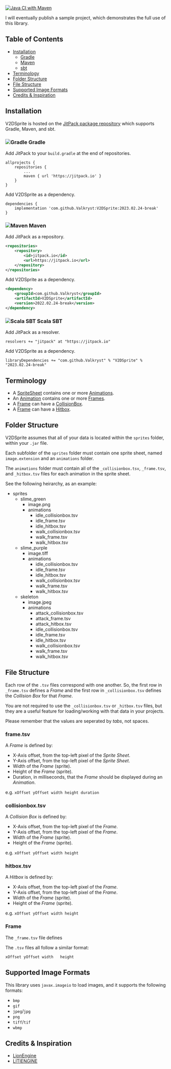 [![Java CI with Maven](https://github.com/Valkryst/V2DSprite/actions/workflows/maven.yml/badge.svg)](https://github.com/Valkryst/V2DSprite/actions/workflows/maven.yml)

I will eventually publish a sample project, which demonstrates the full use of
this library.

## Table of Contents

* [Installation](https://github.com/Valkryst/V2DSprite#installation)
	* [Gradle](https://github.com/Valkryst/V2DSprite#-gradle)
	* [Maven](https://github.com/Valkryst/V2DSprite#-maven)
	* [sbt](https://github.com/Valkryst/V2DSprite#-scala-sbt)
* [Terminology](https://github.com/Valkryst/V2DSprite#terminology)
* [Folder Structure](https://github.com/Valkryst/V2DSprite#folder-structure)
* [File Structure](https://github.com/Valkryst/V2DSprite#file-structure)
* [Supported Image Formats](https://github.com/Valkryst/V2DSprite#supported-image-formats)
* [Credits & Inspiration](https://github.com/Valkryst/V2DSprite#credits--inspiration)

## Installation

V2DSprite is hosted on the [JitPack package repository](https://jitpack.io/#Valkryst/V2DSprite)
which supports Gradle, Maven, and sbt.

### ![Gradle](https://i.imgur.com/qtc6bXq.png?1) Gradle

Add JitPack to your `build.gradle` at the end of repositories.

```
allprojects {
	repositories {
		...
		maven { url 'https://jitpack.io' }
	}
}
```

Add V2DSprite as a dependency.

```
dependencies {
	implementation 'com.github.Valkryst:V2DSprite:2023.02.24-break'
}
```

### ![Maven](https://i.imgur.com/2TZzobp.png?1) Maven

Add JitPack as a repository.

``` xml
<repositories>
    <repository>
        <id>jitpack.io</id>
        <url>https://jitpack.io</url>
    </repository>
</repositories>
```
Add V2DSprite as a dependency.

```xml
<dependency>
    <groupId>com.github.Valkryst</groupId>
    <artifactId>V2DSprite</artifactId>
    <version>2022.02.24-break</version>
</dependency>
```

### ![Scala SBT](https://i.imgur.com/Nqv3mVd.png?1) Scala SBT

Add JitPack as a resolver.

```
resolvers += "jitpack" at "https://jitpack.io"
```

Add V2DSprite as a dependency.

```
libraryDependencies += "com.github.Valkryst" % "V2DSprite" % "2023.02.24-break"
```

## Terminology

* A [SpriteSheet](https://github.com/Valkryst/V2DSprite/blob/master/src/main/java/com/valkryst/V2DSprite/SpriteSheet.java) contains one or more [Animations](https://github.com/Valkryst/V2DSprite/blob/master/src/main/java/com/valkryst/V2DSprite/Animation.java).
* An [Animation](https://github.com/Valkryst/V2DSprite/blob/master/src/main/java/com/valkryst/V2DSprite/Animation.java) contains one or more [Frames](https://github.com/Valkryst/V2DSprite/blob/master/src/main/java/com/valkryst/V2DSprite/Frame.java).
* A [Frame](https://github.com/Valkryst/V2DSprite/blob/master/src/main/java/com/valkryst/V2DSprite/Frame.java) can have a [CollisionBox](https://github.com/Valkryst/V2DSprite/blob/master/src/main/java/com/valkryst/V2DSprite/CollisionBox.java).
* A [Frame](https://github.com/Valkryst/V2DSprite/blob/master/src/main/java/com/valkryst/V2DSprite/Frame.java) can have a [Hitbox](https://github.com/Valkryst/V2DSprite/blob/master/src/main/java/com/valkryst/V2DSprite/Hitbox.java).

## Folder Structure

V2DSprite assumes that all of your data is located within the `sprites` folder,
within your `.jar` file.

Each subfolder of the `sprites` folder must contain one sprite sheet, named
`image.extension` and an `animations` folder.

The `animations` folder must contain all of the `_collisionbox.tsv`,
`_frame.tsv`, and `_hitbox.tsv` files for each animation in the sprite sheet.

See the following heirarchy, as an example:

* sprites
  * slime_green
    * image.png
    * animations
	    * idle_collisionbox.tsv
	    * idle_frame.tsv
	    * idle_hitbox.tsv
	    * walk_collisionbox.tsv
	    * walk_frame.tsv
	    * walk_hitbox.tsv
  * slime_purple
    * image.tiff
    * animations
	    * idle_collisionbox.tsv
	    * idle_frame.tsv
	    * idle_hitbox.tsv
	    * walk_collisionbox.tsv
	    * walk_frame.tsv
	    * walk_hitbox.tsv
  * skeleton
    * image.jpeg
    * animations
      * attack_collisionbox.tsv
      * attack_frame.tsv
      * attack_hitbox.tsv
      * idle_collisionbox.tsv
      * idle_frame.tsv
      * idle_hitbox.tsv
      * walk_collisionbox.tsv
      * walk_frame.tsv
      * walk_hitbox.tsv

## File Structure

Each row of the `.tsv` files correspond with one another. So, the first row in
`_frame.tsv` defines a _Frame_ and the first row in `_collisionbox.tsv` defines
the _Collision Box_ for that _Frame_.

You are not required to use the `_collisionbox.tsv` or `_hitbox.tsv` files, but
they are a useful feature for loading/working with that data in your projects.

Please remember that the values are seperated by _tabs_, not spaces.

### frame.tsv

A _Frame_ is defined by:

* X-Axis offset, from the top-left pixel of the _Sprite Sheet_.
* Y-Axis offset, from the top-left pixel of the _Sprite Sheet_.
* Width of the _Frame_ (sprite).
* Height of the _Frame_ (sprite).
* Duration, in milliseconds, that the _Frame_ should be displayed during an _Animation_.

e.g. `xOffset yOffset width height duration`

### collisionbox.tsv

A _Collision Box_ is defined by:

* X-Axis offset, from the top-left pixel of the _Frame_.
* Y-Axis offset, from the top-left pixel of the _Frame_.
* Width of the _Frame_ (sprite).
* Height of the _Frame_ (sprite).

e.g. `xOffset yOffset width height`

### hitbox.tsv

A _Hitbox_ is defined by:

* X-Axis offset, from the top-left pixel of the _Frame_.
* Y-Axis offset, from the top-left pixel of the _Frame_.
* Width of the _Frame_ (sprite).
* Height of the _Frame_ (sprite).

e.g. `xOffset yOffset width height`

### Frame

The `_frame.tsv` file defines 

The `.tsv` files all follow a similar format:

```tsv
xOffset yOffset width   height
```

## Supported Image Formats

This library uses `javax.imageio` to load images, and it supports the following
formats:

* `bmp`
* `gif`
* `jpeg`/`jpg`
* `png`
* `tiff`/`tif`
* `wbmp`

## Credits & Inspiration

* [LionEngine](https://github.com/b3dgs/lionengine)
* [LITIENGINE](https://github.com/gurkenlabs/litiengine)